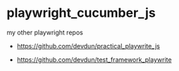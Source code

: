 # playwright_cucumber_js

my other playwright repos

- https://github.com/devdun/practical_playwrite_js

- https://github.com/devdun/test_framework_playwrite
